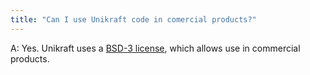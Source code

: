 ```yaml
---
title: "Can I use Unikraft code in comercial products?"
---
```


A: Yes. Unikraft uses a [BSD-3 license](https://opensource.org/licenses/BSD-3-Clause), which allows use in commercial products.
